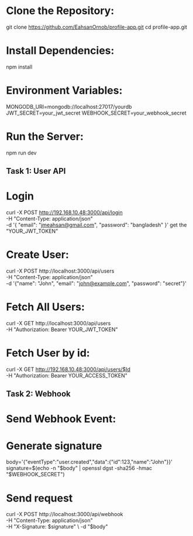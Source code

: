 # Clone the Repository:
git clone https://github.com/EahsanOrnob/profile-app.git
cd profile-app.git

# Install Dependencies:
npm install

# Environment Variables:
MONGODB_URI=mongodb://localhost:27017/yourdb
JWT_SECRET=your_jwt_secret
WEBHOOK_SECRET=your_webhook_secret

# Run the Server:
npm run dev

## Task 1: User API

# Login
curl -X POST http://192.168.10.48:3000/api/login \
  -H "Content-Type: application/json" \
  -d '{
    "email": "jmeahsan@gmail.com",
    "password": "bangladesh"
  }'
get the "YOUR_JWT_TOKEN"

# Create User:
curl -X POST http://localhost:3000/api/users \
  -H "Content-Type: application/json" \
  -d '{"name": "John", "email": "john@example.com", "password": "secret"}'

# Fetch All Users:
curl -X GET http://localhost:3000/api/users \
  -H "Authorization: Bearer YOUR_JWT_TOKEN"

# Fetch User by id:
curl -X GET http://192.168.10.48:3000/api/users/$Id \
  -H "Authorization: Bearer YOUR_ACCESS_TOKEN"


## Task 2: Webhook
# Send Webhook Event:
# Generate signature
body='{"eventType":"user.created","data":{"id":123,"name":"John"}}'
signature=$(echo -n "$body" | openssl dgst -sha256 -hmac "$WEBHOOK_SECRET")

# Send request
curl -X POST http://localhost:3000/api/webhook \
  -H "Content-Type: application/json" \
  -H "X-Signature: $signature" \
  -d "$body"

